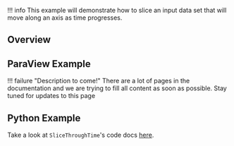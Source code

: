 !!! info
    This example will demonstrate how to slice an input data set that will move along an axis as time progresses.

## Overview


## ParaView Example

!!! failure "Description to come!"
    There are a lot of pages in the documentation and we are trying to fill all content as soon as possible. Stay tuned for updates to this page


<!--- TODO --->

## Python Example

Take a look at `SliceThroughTime`'s code docs [here](http://docs.pvgeo.org/en/latest/suites/General-Filters.html#PVGeo.filters.SliceThroughTime).

<!---

```py
import numpy as np
import vtk
from vtk.numpy_interface import dataset_adapter as dsa
from PVGeo import _helpers
from PVGeo.filters import SliceThroughTime


```

TODO --->
